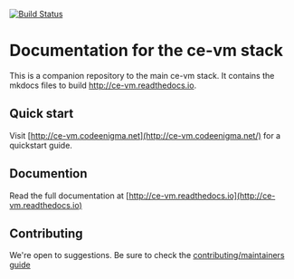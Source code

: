 [![Build Status](https://readthedocs.org/projects/ce-vm/badge/?version=latest)](https://readthedocs.org/projects/ce-vm/badge/?version=latest)
# Documentation for the ce-vm stack

This is a companion repository to the main ce-vm stack. 
It contains the mkdocs files to build http://ce-vm.readthedocs.io.
## Quick start

Visit [http://ce-vm.codeenigma.net](http://ce-vm.codeenigma.net/) for a quickstart guide.

## Documention

Read the full documentation at [http://ce-vm.readthedocs.io](http://ce-vm.readthedocs.io)

## Contributing

We're open to suggestions. Be sure to check the [contributing/maintainers guide](https://github.com/codeenigma/ce-vm/blob/master/CONTRIBUTING.md)
